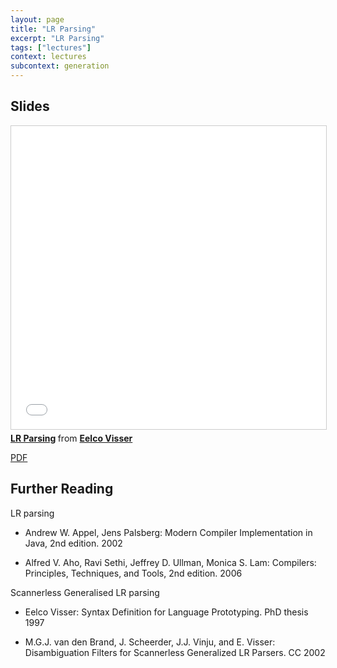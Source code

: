 ```yaml
---
layout: page
title: "LR Parsing"
excerpt: "LR Parsing"
tags: ["lectures"]
context: lectures
subcontext: generation
---
```


## Slides

<iframe src="//www.slideshare.net/slideshow/embed_code/key/KI0ujI6YLW3jTZ" width="595" height="485" frameborder="0" marginwidth="0" marginheight="0" scrolling="no" style="border:1px solid #CCC; border-width:1px; margin-bottom:5px; max-width: 100%;" allowfullscreen> </iframe> <div style="margin-bottom:5px"> <strong> <a href="//www.slideshare.net/eelcovisser/lr-parsing-71059803" title="LR Parsing" target="_blank">LR Parsing</a> </strong> from <strong><a target="_blank" href="//www.slideshare.net/eelcovisser">Eelco Visser</a></strong> </div>

[PDF](https://github.com/TUDelft-IN4303-2016/lectures/blob/master/15-LR-parsing/cc-lr-parsing.pdf)

## Further Reading

LR parsing

* Andrew W. Appel, Jens Palsberg: Modern Compiler Implementation in Java, 2nd edition. 2002

* Alfred V. Aho, Ravi Sethi, Jeffrey D. Ullman, Monica S. Lam: Compilers: Principles, Techniques, and Tools, 2nd edition. 2006

Scannerless Generalised LR parsing

* Eelco Visser: Syntax Definition for Language Prototyping. PhD thesis 1997

* M.G.J. van den Brand, J. Scheerder, J.J. Vinju, and E. Visser: Disambiguation Filters for Scannerless Generalized LR Parsers. CC 2002

